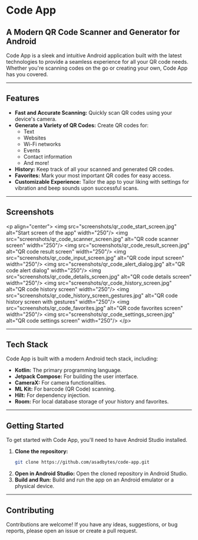 # Code App

## A Modern QR Code Scanner and Generator for Android

Code App is a sleek and intuitive Android application built with the latest technologies to provide a seamless experience for all your QR code needs. Whether you're scanning codes on the go or creating your own, Code App has you covered.

-----

## Features

  * **Fast and Accurate Scanning:** Quickly scan QR codes using your device's camera.
  * **Generate a Variety of QR Codes:** Create QR codes for:
      * Text
      * Websites
      * Wi-Fi networks
      * Events
      * Contact information
      * And more\!
  * **History:** Keep track of all your scanned and generated QR codes.
  * **Favorites:** Mark your most important QR codes for easy access.
  * **Customizable Experience:** Tailor the app to your liking with settings for vibration and beep sounds upon successful scans.

-----

## Screenshots

\<p align="center"\>
\<img src="screenshots/qr\_code\_start\_screen.jpg" alt="Start screen of the app" width="250"/\>
\<img src="screenshots/qr\_code\_scanner\_screen.jpg" alt="QR code scanner screen" width="250"/\>
\<img src="screenshots/qr\_code\_result\_screen.jpg" alt="QR code result screen" width="250"/\>
\<img src="screenshots/qr\_code\_input\_screen.jpg" alt="QR code input screen" width="250"/\>
\<img src="screenshots/qr\_code\_alert\_dialog.jpg" alt="QR code alert dialog" width="250"/\>
\<img src="screenshots/qr\_code\_details\_screen.jpg" alt="QR code details screen" width="250"/\>
\<img src="screenshots/qr\_code\_history\_screen.jpg" alt="QR code history screen" width="250"/\>
\<img src="screenshots/qr\_code\_history\_screen\_gestures.jpg" alt="QR code history screen with gestures" width="250"/\>
\<img src="screenshots/qr\_code\_favorites.jpg" alt="QR code favorites screen" width="250"/\>
\<img src="screenshots/qr\_code\_settings\_screen.jpg" alt="QR code settings screen" width="250"/\>
\</p\>

-----

## Tech Stack

Code App is built with a modern Android tech stack, including:

  * **Kotlin:** The primary programming language.
  * **Jetpack Compose:** For building the user interface.
  * **CameraX:** For camera functionalities.
  * **ML Kit:** For barcode (QR Code) scanning.
  * **Hilt:** For dependency injection.
  * **Room:** For local database storage of your history and favorites.

-----

## Getting Started

To get started with Code App, you'll need to have Android Studio installed.

1.  **Clone the repository:**
    ```bash
    git clone https://github.com/asadbytes/code-app.git
    ```
2.  **Open in Android Studio:**
    Open the cloned repository in Android Studio.
3.  **Build and Run:**
    Build and run the app on an Android emulator or a physical device.

-----

## Contributing

Contributions are welcome\! If you have any ideas, suggestions, or bug reports, please open an issue or create a pull request.